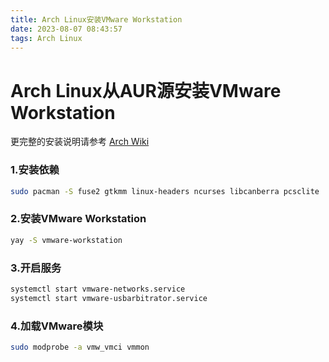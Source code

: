 ```yaml
---
title: Arch Linux安装VMware Workstation
date: 2023-08-07 08:43:57
tags: Arch Linux
---
```

# Arch Linux从AUR源安装VMware Workstation
<!--more-->
更完整的安装说明请参考 [Arch Wiki](https://wiki.archlinuxcn.org/wiki/VMware)
### 1.安装依赖
```sh
sudo pacman -S fuse2 gtkmm linux-headers ncurses libcanberra pcsclite
```
### 2.安装VMware Workstation
```sh
yay -S vmware-workstation
```
### 3.开启服务
```sh
systemctl start vmware-networks.service
systemctl start vmware-usbarbitrator.service
```
### 4.加载VMware模块
```sh
sudo modprobe -a vmw_vmci vmmon
```